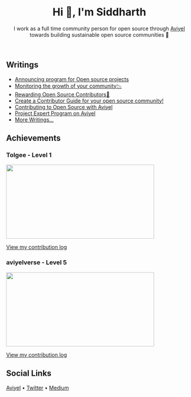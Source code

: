 <h1 align="center"> Hi 👋, I'm Siddharth</h1>

<p align="center">I work as a full time community person for open source through <a href="https://aviyel.com">Aviyel</a> towards building sustainable open source communities 💜</p>
<br>

## Writings

* [Announcing program for Open source projects](https://aviyel.com/post/3031)
* [Monitoring the growth of your community📉](https://aviyel.com/post/3636)
* [Rewarding Open Source Contributors🏅](https://aviyel.com/post/3615)
* [Create a Contributor Guide for your open source community!](https://aviyel.com/post/3369)
* [Contributing to Open Source with Aviyel](https://aviyel.com/post/3219)
* [Project Expert Program on Aviyel](https://aviyel.com/post/3021)
* [More Writings...](https://aviyel.com/search?term=\*&uid=2202&root=blog)

## Achievements

### Tolgee - Level 1



<img src = https://user-images.githubusercontent.com/26953573/185976945-17d6a646-5a6f-4fa1-a382-39643382b4a8.png width=400 height=200> </img>

[View my contribution log](https://aviyel.com/user/siddharthaviyel/28/rewards?log)


### aviyelverse - Level 5

<img src =https://aviyel.com/assets/uploads/rewards/share/user/2202/54/share.png width=400 height=200> </img>

[View my contribution log](https://aviyel.com/user/siddharthaviyel/54/rewards?log)




## Social Links
[Aviyel](https://aviyel.com/@siddharthaviyel)  •  [Twitter](https://twitter.com/Siddharthshivkr)  •  [Medium](https://medium.com/writeabyte)



